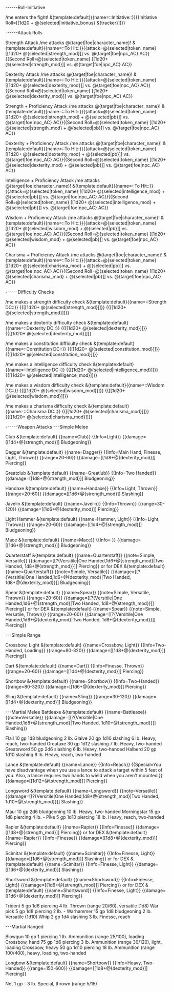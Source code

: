 ------Roll-Initiative

/me enters the fight!
&{template:default}{{name=::Initiative::}}{{Initiative Roll=[[1d20 + @{selected|initiative_bonus} &{tracker}]]}}


------Attack Rolls

Strength Attack
/me attacks @{target|foe|character_name}!
&{template:default}{{name=::To Hit::}}{{attack=@{selected|token_name} [[1d20+ @{selected|strength_mod}]] vs. @{target|foe|npc_AC} AC}}{{Second Roll=@{selected|token_name} [[1d20+ @{selected|strength_mod}]] vs. @{target|foe|npc_AC} AC}}

Dexterity Attack
/me attacks @{target|foe|character_name}!
&{template:default}{{name=::To Hit::}}{{attack=@{selected|token_name} [[1d20+ @{selected|dexterity_mod}]] vs. @{target|foe|npc_AC} AC}}{{Second Roll=@{selected|token_name} [[1d20+ @{selected|dexterity_mod}]] vs. @{target|foe|npc_AC} AC}}

Strength + Proficiency Attack
/me attacks @{target|foe|character_name}!
&{template:default}{{name=::To Hit::}}{{attack=@{selected|token_name} [[1d20+ @{selected|strength_mod} + @{selected|pb}]] vs. @{target|foe|npc_AC} AC}}{{Second Roll=@{selected|token_name} [[1d20+ @{selected|strength_mod} + @{selected|pb}]] vs. @{target|foe|npc_AC} AC}}

Dexterity + Proficiency Attack
/me attacks @{target|foe|character_name}!
&{template:default}{{name=::To Hit::}}{{attack=@{selected|token_name} [[1d20+ @{selected|dexterity_mod} + @{selected|pb}]] vs. @{target|foe|npc_AC} AC}}{{Second Roll=@{selected|token_name} [[1d20+ @{selected|dexterity_mod} + @{selected|pb}]] vs. @{target|foe|npc_AC} AC}}

Intelligence + Proficiency Attack
/me attacks @{target|foe|character_name}!
&{template:default}{{name=::To Hit::}}{{attack=@{selected|token_name} [[1d20+ @{selected|intelligence_mod} + @{selected|pb}]] vs. @{target|foe|npc_AC} AC}}{{Second Roll=@{selected|token_name} [[1d20+ @{selected|intelligence_mod} + @{selected|pb}]] vs. @{target|foe|npc_AC} AC}}

Wisdom + Proficiency Attack
/me attacks @{target|foe|character_name}!
&{template:default}{{name=::To Hit::}}{{attack=@{selected|token_name} [[1d20+ @{selected|wisdom_mod} + @{selected|pb}]] vs. @{target|foe|npc_AC} AC}}{{Second Roll=@{selected|token_name} [[1d20+ @{selected|wisdom_mod} + @{selected|pb}]] vs. @{target|foe|npc_AC} AC}}

Charisma + Proficiency Attack
/me attacks @{target|foe|character_name}!
&{template:default}{{name=::To Hit::}}{{attack=@{selected|token_name} [[1d20+ @{selected|charisma_mod} + @{selected|pb}]] vs. @{target|foe|npc_AC} AC}}{{Second Roll=@{selected|token_name} [[1d20+ @{selected|charisma_mod} + @{selected|pb}]] vs. @{target|foe|npc_AC} AC}}

------Difficulty Checks

/me makes a strength difficulty check
&{template:default}{{name=::Strength DC::}} {{[[1d20+ @{selected|strength_mod}]]}} {{[[1d20+ @{selected|strength_mod}]]}}

/me makes a dexterity difficulty check
&{template:default}{{name=::Dexterity DC::}} {{[[1d20+ @{selected|dexterity_mod}]]}} {{[[1d20+ @{selected|dexterity_mod}]]}}

/me makes a constitution difficulty check
&{template:default}{{name=::Constitution DC::}} {{[[1d20+ @{selected|constitution_mod}]]}} {{[[1d20+ @{selected|constitution_mod}]]}}

/me makes a intelligence difficulty check
&{template:default}{{name=::Intelligence DC::}} {{[[1d20+ @{selected|intelligence_mod}]]}} {{[[1d20+ @{selected|intelligence_mod}]]}}

/me makes a wisdom difficulty check
&{template:default}{{name=::Wisdom DC::}} {{[[1d20+ @{selected|wisdom_mod}]]}} {{[[1d20+ @{selected|wisdom_mod}]]}}

/me makes a charisma difficulty check
&{template:default}{{name=::Charisma DC::}} {{[[1d20+ @{selected|charisma_mod}]]}} {{[[1d20+ @{selected|charisma_mod}]]}}

------Weapon Attacks
---Simple Melee

Club
&{template:default} {{name=Club}} {{Info=Light}} {{damage=[[1d4+@{strength_mod}]] Bludgeoning}}

Dagger
&{template:default} {{name=Dagger}} {{Info=Main Hand, Finesse, Light, Thrown}} {{range=20-60}} {{damage=[[1d8+@{dexterity_mod}]] Piercing}}

Greatclub
&{template:default} {{name=Greatlub}} {{Info=Two Handed}} {{damage=[[1d8+@{strength_mod}]] Bludgeoning}}

Handaxe
&{template:default} {{name=Handaxe}} {{Info=Light, Thrown}} {{range=20-60}} {{damage=[[1d6+@{strength_mod}]] Slashing}}

Javelin
&{template:default} {{name=Javelin}} {{Info=Thrown}} {{range=30-120}} {{damage=[[1d6+@{dexterity_mod}]] Piercing}}

Light Hammer
&{template:default} {{name=Hammer, Light}} {{Info=Light, Thrown}} {{range=20-60}} {{damage=[[1d4+@{strength_mod}]] Bludgeoning}}

Mace
&{template:default} {{name=Mace}} {{Info= }} {{damage=[[1d6+@{strength_mod}]] Bludgeoning}}

Quarterstaff
&{template:default} {{name=Quarterstaff}} {{note=Simple, Versatile}} {{damage=[[?{Versitile|One Handed,1d6+@{strength_mod}|Two Handed, 1d8+@{strength_mod}}]] Piercing}}
or for DEX
&{template:default} {{name=Quarterstaff}} {{note=Simple, Versatile}} {{damage=[[?{Versitile|One Handed,1d6+@{dexterity_mod}|Two Handed, 1d8+@{dexterity_mod}}]] Bludgeoning}}

Spear
&{template:default} {{name=Spear}} {{note=Simple, Versatile, Thrown}} {{range=20-60}} {{damage=[[?{Versitile|One Handed,1d6+@{strength_mod}|Two Handed, 1d8+@{strength_mod}}]] Piercing}}
or for DEX
&{template:default} {{name=Spear}} {{note=Simple, Versatile, Thrown}} {{range=20-60}} {{damage=[[?{Versitile|One Handed,1d6+@{dexterity_mod}|Two Handed, 1d8+@{dexterity_mod}}]] Piercing}}

---Simple Range

Crossbow, Light
&{template:default} {{name=Crossbow, Light}} {{Info=Two-Handed, Loading}} {{range=80-320}} {{damage=[[1d8+@{dexterity_mod}]] Piercing}}

Dart
&{template:default} {{name=Dart}} {{Info=Finesse, Thrown}} {{range=20-60}} {{damage=[[1d4+@{dexterity_mod}]] Piercing}}

Shortbow
&{template:default} {{name=Shortbow}} {{Info=Two-Handed}} {{range=80-320}} {{damage=[[1d6+@{dexterity_mod}]] Piercing}}

Sling
&{template:default} {{name=Sling}} {{range=30-120}} {{damage=[[1d4+@{dexterity_mod}]] Bludgeoning}}

---Martial Melee
Battleaxe
&{template:default} {{name=Battleaxe}} {{note=Versatile}} {{damage=[[?{Versitile|One Handed,1d8+@{strength_mod}|Two Handed, 1d10+@{strength_mod}}]] Slashing}}

Flail	10 gp	1d8 bludgeoning	2 lb.
Glaive	20 gp	1d10 slashing	6 lb.	Heavy, reach, two-handed
Greataxe	30 gp	1d12 slashing	7 lb.	Heavy, two-handed
Greatsword	50 gp	2d6 slashing	6 lb.	Heavy, two-handed
Halberd	20 gp	1d10 slashing	6 lb.	Heavy, reach, two-handed

Lance
&{template:default} {{name=Lance}} {{Info=Reach}} {{Special=You have disadvantage when you use a lance to attack a target within 5 feet of you. Also, a lance requires two hands to wield when you aren't mounted.}} {{damage=[[1d12+@{strength_mod}]] Piercing}}

Longsword
&{template:default} {{name=Longsword}} {{note=Versatile}} {{damage=[[?{Versitile|One Handed,1d8+@{strength_mod}|Two Handed, 1d10+@{strength_mod}}]] Slashing}}

Maul	10 gp	2d6 bludgeoning	10 lb.	Heavy, two-handed
Morningstar	15 gp	1d8 piercing	4 lb.	-
Pike	5 gp	1d10 piercing	18 lb.	Heavy, reach, two-handed

Rapier
&{template:default} {{name=Rapier}} {{Info=Finesse}} {{damage=[[1d8+@{strength_mod}]] Piercing}}
or for DEX
&{template:default} {{name=Rapier}} {{Info=Finesse}} {{damage=[[1d8+@{dexterity_mod}]] Piercing}}

Scimitar
&{template:default} {{name=Scimitar}} {{Info=Finesse, Light}} {{damage=[[1d6+@{strength_mod}]] Slashing}}
or for DEX
&{template:default} {{name=Scimitar}} {{Info=Finesse, Light}} {{damage=[[1d6+@{dexterity_mod}]] Slashing}}

Shortsword
&{template:default} {{name=Shortsword}} {{Info=Finesse, Light}} {{damage=[[1d6+@{strength_mod}]] Piercing}}
or for DEX
&{template:default} {{name=Shortsword}} {{Info=Finesse, Light}} {{damage=[[1d6+@{dexterity_mod}]] Piercing}}

Trident	5 gp	1d6 piercing	4 lb.	Thrown (range 20/60), versatile (1d8)
War pick	5 gp	1d8 piercing	2 lb.	-
Warhammer	15 gp	1d8 bludgeoning	2 lb.	Versatile (1d10)
Whip	2 gp	1d4 slashing	3 lb.	Finesse, reach

---Martial Ranged

Blowgun	10 gp	1 piercing	1 lb.	Ammunition (range 25/100), loading
Crossbow, hand	75 gp	1d6 piercing	3 lb.	Ammunition (range 30/120), light, loading
Crossbow, heavy	50 gp	1d10 piercing	18 lb.	Ammunition (range 100/400), heavy, loading, two-handed

Longbow
&{template:default} {{name=Shortbow}} {{Info=Heavy, Two-Handed}} {{range=150-600}} {{damage=[[1d8+@{dexterity_mod}]] Piercing}}

Net	1 gp	-	3 lb.	Special, thrown (range 5/15)
